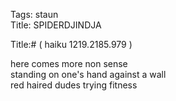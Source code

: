 Tags: staun  
Title: SPIDERDJINDJA  
  
Title:# ( haiku 1219.2185.979 )  
  
here comes more non sense  
standing on one's hand against a wall  
red haired dudes trying fitness  

